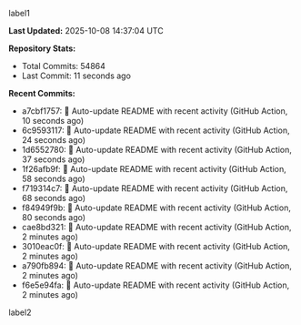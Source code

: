 
label1 
<!-- ACTIVITY_START -->
**Last Updated:** 2025-10-08 14:37:04 UTC

**Repository Stats:**
- Total Commits: 54864
- Last Commit: 11 seconds ago

**Recent Commits:**
- a7cbf1757: 🤖 Auto-update README with recent activity (GitHub Action, 10 seconds ago)
- 6c9593117: 🤖 Auto-update README with recent activity (GitHub Action, 24 seconds ago)
- 1d6552780: 🤖 Auto-update README with recent activity (GitHub Action, 37 seconds ago)
- 1f26afb9f: 🤖 Auto-update README with recent activity (GitHub Action, 58 seconds ago)
- f719314c7: 🤖 Auto-update README with recent activity (GitHub Action, 68 seconds ago)
- f84949f9b: 🤖 Auto-update README with recent activity (GitHub Action, 80 seconds ago)
- cae8bd321: 🤖 Auto-update README with recent activity (GitHub Action, 2 minutes ago)
- 3010eac0f: 🤖 Auto-update README with recent activity (GitHub Action, 2 minutes ago)
- a790fb894: 🤖 Auto-update README with recent activity (GitHub Action, 2 minutes ago)
- f6e5e94fa: 🤖 Auto-update README with recent activity (GitHub Action, 2 minutes ago)
<!-- ACTIVITY_END -->

label2
